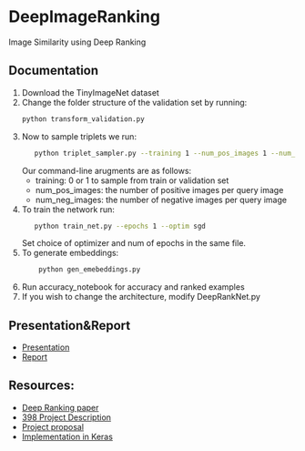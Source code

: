 # DeepImageRanking
Image Similarity using Deep Ranking

## Documentation
1. Download the TinyImageNet dataset
2. Change the folder structure of the validation set by running:
    ```bash
    python transform_validation.py
    ```
3. Now to sample triplets we run:
    ```bash
       python triplet_sampler.py --training 1 --num_pos_images 1 --num_neg_images 1
    ```
    Our command-line arugments are as follows:
      * training: 0 or 1 to sample from train or validation set
      * num_pos_images: the number of positive images per query image
      * num_neg_images: the number of negative images per query image
4. To train the network run:
    ```bash
       python train_net.py --epochs 1 --optim sgd
    ```
    Set choice of optimizer and num of epochs in the same file.
5. To generate embeddings:
    ```bash
        python gen_emebeddings.py
    ```
6. Run accuracy_notebook for accuracy and ranked examples
7. If you wish to change the architecture, modify DeepRankNet.py

## Presentation&Report
* [Presentation](https://docs.google.com/presentation/d/1xaKeIYj5TqKzvNuD_WDcW9UHhT6Qf2lQaFQRUTULKuM/edit?usp=sharing)
* [Report](https://drive.google.com/file/d/1DW1zgqqkWmUGaa6l_QywU1uA5-DIMTRu/view)
## Resources:
* [Deep Ranking paper](https://static.googleusercontent.com/media/research.google.com/en//pubs/archive/42945.pdf)
* [398 Project Description](https://courses.engr.illinois.edu/ie534/fa2018/ImageRankingProject.pdf)
* [Project proposal](https://docs.google.com/document/d/1E-2L40X_JUdAb0NssXYnlJTNekLNMuN0z_-Z9KvrexQ/edit)
* [Implementation in Keras](https://github.com/akarshzingade/image-similarity-deep-ranking)
